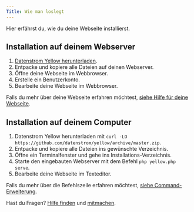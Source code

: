 ```yaml
---
Title: Wie man loslegt
---
```

Hier erfährst du, wie du deine Webseite installierst.

## Installation auf deinem Webserver

1. [Datenstrom Yellow herunterladen](https://github.com/datenstrom/yellow/archive/master.zip).
2. Entpacke und kopiere alle Dateien auf deinen Webserver.
3. Öffne deine Webseite im Webbrowser.
4. Erstelle ein Benutzerkonto.
5. Bearbeite deine Webseite im Webbrowser.

Falls du mehr über deine Webseite erfahren möchtest, [siehe Hilfe für deine Webseite](.).

## Installation auf deinem Computer

1. Datenstrom Yellow herunterladen mit `curl -LO https://github.com/datenstrom/yellow/archive/master.zip`.
2. Entpacke und kopiere alle Dateien ins gewünschte Verzeichnis.
3. Öffne ein Terminalfenster und gehe ins Installations-Verzeichnis. 
4. Starte den eingebauten Webserver mit dem Befehl `php yellow.php serve`.
5. Bearbeite deine Webseite im Texteditor.

Falls du mehr über die Befehlszeile erfahren möchtest, [siehe Command-Erweiterung](https://github.com/datenstrom/yellow-extensions/tree/master/source/command/README-de.md).

Hast du Fragen? [Hilfe finden](.) und [mitmachen](contributing-guidelines).
